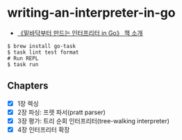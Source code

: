 # writing-an-interpreter-in-go

- [《밑바닥부터 만드는 인터프리터 in Go》 책 소개](https://blog.insightbook.co.kr/2021/08/19/《밑바닥부터-만드는-인터프리터-in-go》/)

```shell
$ brew install go-task
$ task lint test format
# Run REPL
$ task run
```

## Chapters

- [x] 1장 렉싱
- [x] 2장 파싱: 프렛 파서(pratt parser)
- [x] 3장 평가: 트리 순회 인터프리터(tree-walking interpreter)
- [x] 4장 인터프리터 확장
